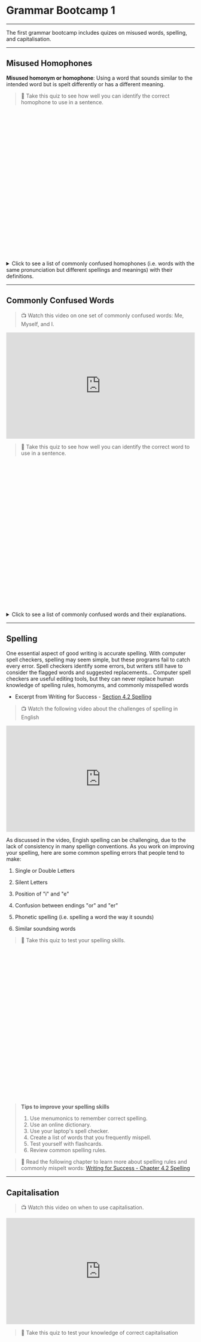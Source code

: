 # Grammar Bootcamp 1

---

The first grammar bootcamp includes quizes on misused words, spelling, and capitalisation.

---

## Misused Homophones

**Misused homonym or homophone**: Using a word that sounds similar to the intended word but is spelt differently or has a different meaning.

> 📝 Take this quiz to see how well you can identify the correct homophone to use in a sentence.

<div data-tf-widget="wwrQqlRP" data-tf-iframe-props="title=Homophones" data-tf-medium="snippet" style="width:100%;height:400px;"></div><script src="//embed.typeform.com/next/embed.js"></script> 

  
  
<details>
<summary>Click to see a list of commonly confused homophones (i.e. words with the same pronunciation but different spellings and meanings) with their definitions. </summary>
   
- Their; They're; There.
   
   - *Their* (pronoun). A form of *they* that shows possession.
   
   - *They’re* (contraction). Joins the words *they* and *are.*
   
   - *There* (adverb). Indicates a particular place.
   
   - *There* (pronoun). Indicates the presence of something

- To; Too; Two.
   
   - *To* (preposition). Indicates movement.
   
   - *To*. A word that completes an infinitive verb.
   
   - *Two*. The number after one. It describes how many.
   
   - *Too* (adverb). Means *also* or *very*.

- Your; You're.
    
    - *Your* (pronoun). A form of *you* that shows possession.
    
    - *You’re* (contraction). Joins the words *you* and *are.*

- Its; It's.
    
    - *Its* (pronoun). A form of *it* that shows possession.
    
    - *It’s* (contraction). Joins the words *it* and *is*.

- Where; Were.
    
    - Where (adverb). Refers to location.
    
    - Were (past tense verb).

- Lose; Loose.
    
    - *Loose* (adjective). Describes something that is not tight or is detached.
    
    - *Lose* (verb). Means to forget, to give up, or to fail to earn something.

- Whose; Who's.
   
   - *Who’s* (contraction). Joins the words *who* and either *is* or *has.*
   
   - *Whose* (pronoun). A form of *who* that shows possession.

- Choose; Chose.
    
    - Choose. (verb in the infinitive)
    
    - Chose. (verb in the past tense)

- Accept; Except.
  
    - *Accept* (verb). Means to take or agree to something offered.
    
    - *Except* (conjunction). Means only or but.

- Affect; Effect.
    
    - *Affect* (verb). Means to create a change.
    
    - *Effect* (noun). Means an outcome or result.

</details>

---

## Commonly Confused Words


> 📺 Watch this video on one set of commonly confused words: Me, Myself, and I.


<div style="position: relative; padding-bottom: 56.25%; height: 0;"><iframe src="https://www.youtube.com/embed/XakoA2D0Okw" title="YouTube video player" frameborder="0" allow="accelerometer; autoplay; clipboard-write; encrypted-media; gyroscope; picture-in-picture" allowfullscreen style="position: absolute; top: 0; left: 0; width: 100%; height: 100%;"></iframe></div>


> 📝 Take this quiz to see how well you can identify the correct word to use in a sentence.

<div data-tf-widget="fYJgOkY4" data-tf-iframe-props="title=Confused Words" data-tf-medium="snippet" style="width:100%;height:400px;"></div><script src="//embed.typeform.com/next/embed.js"></script>



<details>
   <summary> Click to see a list of commonly confused words and their explanations. </summary>

-  Fewer. Less.
    
    - Fewer is used for things you can count. (e.g. problems, injuries)
    
    - Less is used for things you can’t count.  (e.g. happiness, love, kindness)

- Who; That.
    
    - Who is used to reference people.
   
   - That is used to reference things.
   
   - You could also use "that" when referring to people, but "who" is stronglypreferred.

- I; Me.
    
    - You can test the sentence to see which one is correct by removing the other people in the sentence, and listening to see if "me" or "I" sounds more correct.
   
   - Example: Do you think the teacher is too strict with my friends and [I or me]?
       
      - Test 1: Do you think the teacher is too strict with I?
       
      - Test 2: Do you think the teacher is too strict with me?
      
      - Test 2 sounds correct, so the sentence should use "me"

- Lie; Lay.
      
    - Lie (present tense verb).  Meaning to recline or rest on a surface.
        - Past tense of this verb is also lay.
       
       - Lay (verb). Meaning to put or place.

- Who; Whom.
        
     - Who. Used to refer to the subject of a sentence.
     
     - Whom. used to refer to the object of a verb or preposition.
     
     - To determine when your pronoun is the object of a verb or preposition, try substituting “he” or “she” and “him” or “her.”
          - If “he” or “she” fits, you should use who.
          - If “him” or “her” fits, you should use whom.
          - You will likely need to rearrange the sentence while you test it. And if the sentence is a question, try answering the question to see if he/she or him/her makes more sense.

- Among; Between
        
     - Among is used when talking about people or things that are not distinct, and are instead viewed as a group.
     
     - Between is used when referring to one-to-one relationships. The elements that are being referred to must all be separate and distinct.

- Which; That
    
    - Which. Use when the information in the clause is not needed to understand the noun in the sentence. Preceded by a comma.
   
    - That. Use when the information in the clause is necessary to understand the noun in the sentence. Not preceded by a comma.
    
    - 📖 [Grammarly article on Which vs. That.](https://www.grammarly.com/blog/which-vs-that/)
        
- 🕹 More interactive games to test your knowledge of commonly confused words
    
    - [Grammar Monster Confused Words Test](https://www.grammar-monster.com/tests/confused_words_test.htm)
    
    - [Sheppard Software Grammar Games](https://www.sheppardsoftware.com/grammar/games/easily-confused-words/)

</details>

---

## Spelling

<aside>
  
One essential aspect of good writing is accurate spelling. With computer spell checkers, spelling may seem simple, but these programs fail to catch every error. Spell checkers identify some errors, but writers still have to consider the flagged words and suggested replacements… Computer spell checkers are useful editing tools, but they can never replace human knowledge of spelling rules, homonyms, and commonly misspelled words 

- Excerpt from Writing for Success - [Section 4.2 Spelling](https://open.lib.umn.edu/writingforsuccess/chapter/4-2-spelling/)
  
</aside>


> 📺 Watch the following video about the challenges of spelling in English

<div style="position: relative; padding-bottom: 56.25%; height: 0;"><iframe src="https://www.youtube.com/embed/zdRY0x2x6PQ" title="YouTube video player" frameborder="0" allow="accelerometer; autoplay; clipboard-write; encrypted-media; gyroscope; picture-in-picture" allowfullscreen style="position: absolute; top: 0; left: 0; width: 100%; height: 100%;"></iframe></div>

As discussed in the video, Engish spelling can be challenging, due to the lack of consistency in many spellign conventions. As you work on improving your spelling, here are some common spelling errors that people tend to make:

1. Single or Double Letters

2. Silent Letters

3. Position of "i" and "e"

4. Confusion between endings "or" and "er"

5. Phonetic spelling (i.e. spelling a word the way it sounds)

6. Similar soundsing words


> 📝 Take this quiz to test your spelling skills.

<div data-tf-widget="EUZdCeAE" data-tf-iframe-props="title=Spelling" data-tf-medium="snippet" style="width:100%;height:400px;"></div><script src="//embed.typeform.com/next/embed.js"></script>

> **Tips to improve your spelling skills**
> 1. Use menumonics to remember correct spelling.
> 2. Use an online dictionary.
> 3. Use your laptop's spell checker.
> 4. Create a list of words that you frequently mispell.
> 5. Test yourself with flashcards.
> 6. Review common spelling rules.



> 📖 Read the following chapter to learn more about spelling rules and commonly mispelt words: [Writing for Success - Chapter 4.2 Spelling](https://open.lib.umn.edu/writingforsuccess/chapter/4-2-spelling/)


---

## Capitalisation


> 📺 Watch this video on when to use capitalisation.

<div style="position: relative; padding-bottom: 56.25%; height: 0;"><iframe src="https://www.youtube.com/embed/Wztj9yN_850" title="YouTube video player" frameborder="0" allow="accelerometer; autoplay; clipboard-write; encrypted-media; gyroscope; picture-in-picture" allowfullscreen style="position: absolute; top: 0; left: 0; width: 100%; height: 100%;"></iframe></div>

> 📝 Take this quiz to test your knowledge of correct capitalisation

<div data-tf-widget="d1EkQfXQ" data-tf-iframe-props="title=Capitalisation" data-tf-medium="snippet" style="width:100%;height:400px;"></div><script src="//embed.typeform.com/next/embed.js"></script>


> 📖 Read the following chapter to learn more about capitlization rules: [Writing for Success - Chapter 2.4 Capitalization](https://open.lib.umn.edu/writingforsuccess/chapter/2-4-capitalization/)

</aside>

---
